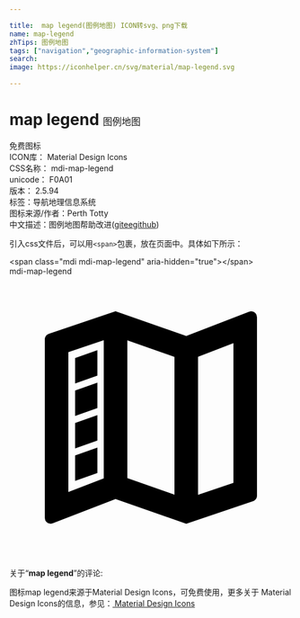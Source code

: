 ```yaml
---

title:  map legend(图例地图) ICON转svg、png下载
name: map-legend
zhTips: 图例地图
tags: ["navigation","geographic-information-system"]
search: 
image: https://iconhelper.cn/svg/material/map-legend.svg

---
```


# map legend  <small style="font-size: 60%;font-weight: 100">图例地图</small>


<div class="detail-page">
<p>
<span><span class="badge-success badge">免费图标</span> </span>
<br/>
<span>
ICON库：
<span class="badge-secondary badge">Material Design Icons</span> 
</span>
<br/>
<span>
CSS名称：
<span class="badge-secondary badge">mdi-map-legend</span> 
</span>
<br/>
<span>
unicode：
<span class="badge-secondary badge">F0A01</span> 
<copy-btn content='F0A01' btn-title=""></copy-btn>
<copy-btn :content='String.fromCodePoint(parseInt("F0A01", 16))' btn-title="复制U"></copy-btn>
</span>
<br/>
<span>
版本：
<span class="badge-secondary badge">2.5.94</span> 
</span><br/><span>标签：<span class="badge-light badge"><router-link to="/tags/navigation.html">导航</router-link></span><span class="badge-light badge"><router-link to="/tags/geographic-information-system.html">地理信息系统</router-link></span></span>
<br/>
<span>图标来源/作者：<span class="badge-light badge">Perth Totty</span></span> 
<br/>
<span class="zh-detail">中文描述：<span class="badge-primary badge">图例地图</span><span class="help-link"><span>帮助改进</span>(<a href="https://gitee.com/liuwave/icon-helper/edit/master/json/material/map-legend.json" target="_blank" rel="noopener noreferrer">gitee</a><a href="https://github.com/liuwave/icon-helper/edit/master/json/material/map-legend.json" target="_blank" rel="noopener noreferrer">github</a></span>)</span><br/>
</p>
</div>
<div class="alert alert-dark">
  <i class="mdi mdi-map-legend mdi-48px"></i>
  <i class="mdi mdi-map-legend mdi-36px"></i>
  <i class="mdi mdi-map-legend mdi-24px"></i>
  <i class="mdi mdi-map-legend mdi-18px"></i>
</div>
<div>
  <p>引入css文件后，可以用<code>&lt;span&gt;</code>包裹，放在页面中。具体如下所示：    
  </p>
  <div class="alert alert-primary" style="font-size: 14px">
    &lt;span class="mdi mdi-map-legend" aria-hidden="true"&gt;&lt;/span&gt;
    <copy-btn content='<span class="mdi mdi-map-legend" aria-hidden="true"></span>'></copy-btn>
  </div>
  <div class="alert alert-secondary">
    <i class="mdi mdi-map-legend"
    style="font-size: 24px"
    aria-hidden="true"></i> mdi-map-legend
    <copy-btn content="mdi-map-legend" btn-title="复制图标名称"></copy-btn>
  </div>
</div>
<div id="svg" class="svg-wrap">
<svg xmlns="http://www.w3.org/2000/svg" viewBox="0 0 24 24"><path d="M9,3L3.36,4.9C3.15,4.97 3,5.15 3,5.38V20.5A0.5,0.5 0 0,0 3.5,21L3.66,20.97L9,18.9L15,21L20.64,19.1C20.85,19.03 21,18.85 21,18.62V3.5A0.5,0.5 0 0,0 20.5,3L20.34,3.03L15,5.1L9,3M8,5.45V17.15L5,18.31V6.46L8,5.45M10,5.47L14,6.87V18.53L10,17.13V5.47M19,5.7V17.54L16,18.55V6.86L19,5.7M7.46,6.3L5.57,6.97V9.12L7.46,8.45V6.3M7.46,9.05L5.57,9.72V11.87L7.46,11.2V9.05M7.46,11.8L5.57,12.47V14.62L7.46,13.95V11.8M7.46,14.55L5.57,15.22V17.37L7.46,16.7V14.55Z" /></svg>
</div>
<detail full-name='mdi-map-legend'></detail>
<div class="icon-detail__container">
<p>关于“<b>map legend</b>”的评论:</p>
</div>
<Vssue title="关于“map legend”的评论" />    
<div><p>图标map legend来源于Material Design Icons，可免费使用，更多关于 Material Design Icons的信息，参见：<a target="_blank" href="https://iconhelper.cn/material.html"> Material Design Icons</a>
</p></div>
